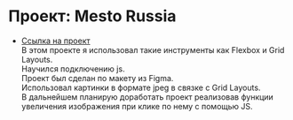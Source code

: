 # Проект: Mesto Russia
 
 * [Ссылка на проект](https://renatibragimov1987.github.io/mesto/index.html)  
 В этом проекте я использовал такие инструменты как Flexbox и Grid Layouts.  
 Научился подключению js.  
 Проект был сделан по макету из Figma.  
 Использовал картинки в формате jpeg в связке с Grid Layouts.  
 В дальнейшем планирую доработать проект реализовав функции увеличения изображения при клике по нему с помощью JS.  